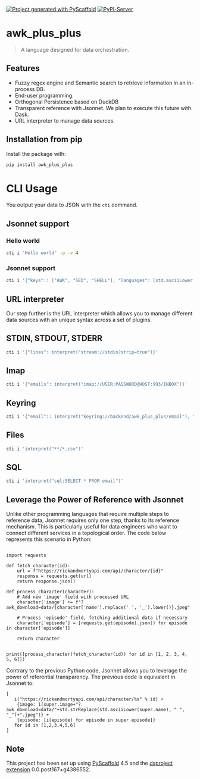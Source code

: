 [![Project generated with PyScaffold](https://img.shields.io/badge/-PyScaffold-005CA0?logo=pyscaffold)](https://pyscaffold.org/)
[![PyPI-Server](https://img.shields.io/pypi/v/awk_plus_plus.svg)](https://pypi.org/project/awk_plus_plus/)

<!-- These are examples of badges you might also want to add to your README. Update the URLs accordingly.
[![Built Status](https://api.cirrus-ci.com/github/<USER>/awk_plus_plus.svg?branch=main)](https://cirrus-ci.com/github/<USER>/awk_plus_plus)
[![ReadTheDocs](https://readthedocs.org/projects/awk_plus_plus/badge/?version=latest)](https://awk_plus_plus.readthedocs.io/en/stable/)
[![Coveralls](https://img.shields.io/coveralls/github/<USER>/awk_plus_plus/main.svg)](https://coveralls.io/r/<USER>/awk_plus_plus)
[![Conda-Forge](https://img.shields.io/conda/vn/conda-forge/awk_plus_plus.svg)](https://anaconda.org/conda-forge/awk_plus_plus)
[![Monthly Downloads](https://pepy.tech/badge/awk_plus_plus/month)](https://pepy.tech/project/awk_plus_plus)
[![Twitter](https://img.shields.io/twitter/url/http/shields.io.svg?style=social&label=Twitter)](https://twitter.com/awk_plus_plus)
-->

# awk_plus_plus

> A  language designed for data orchestration. 

## Features
* Fuzzy regex engine and Semantic search to retrieve information in an in-process DB.
* End-user programming.
* Orthogonal Persistence based on DuckDB
* Transparent reference with Jsonnet. We plan to execute this future with Dask.
* URL interpreter to manage data sources.

## Installation from pip
Install the package with:
```bash
pip install awk_plus_plus
```

# CLI Usage
You output your data to JSON with the `cti` command.

## Jsonnet support
### Hello world
```bash
cti i "Hello world" -p -v 4
```

### Jsonnet support
```bash
cti i '{"keys":: ["AWK", "SED", "SHELL"], "languages": [std.asciiLower(x) for x in self.keys]}'
```

## URL interpreter
Our step further is the URL interpreter which allows you to manage different data sources with an unique syntax across a set of plugins.

## STDIN, STDOUT, STDERR
```bash
cti i '{"lines": interpret("stream://stdin?strip=true")}'
```

## Imap
```bash
cti i '{"emails": interpret("imap://USER:PASSWORD@HOST:993/INBOX")}'
```

## Keyring
```bash
cti i '{"email":: interpret("keyring://backend/awk_plus_plus/email"), "emails": interpret($.email)}'
```

## Files
```bash
cti i 'interpret("**/*.csv")'
```

## SQL
```bash
cti i 'interpret("sql:SELECT * FROM email")'
```

## Leverage the Power of Reference with Jsonnet
Unlike other programming languages that require multiple steps to reference data, Jsonnet requires only one step, thanks to its reference mechanism.
This is particularly useful for data engineers who want to connect different services in a topological order. The code below represents this scenario in Python:
```

import requests

def fetch_character(id):
    url = f"https://rickandmortyapi.com/api/character/{id}"
    response = requests.get(url)
    return response.json()

def process_character(character):
    # Add new 'image' field with processed URL
    character['image'] += f"?awk_download=data/{character['name'].replace(' ', '_').lower()}.jpeg"
    
    # Process 'episode' field, fetching additional data if necessary
    character['episode'] = [requests.get(episode).json() for episode in character['episode']]
    
    return character


print([process_character(fetch_character(id)) for id in [1, 2, 3, 4, 5, 6]])

```
Contrary to the previous Python code, Jsonnet allows you to leverage the power of referential transparency. The previous code is equivalent in Jsonnet to:

```
[
   i("https://rickandmortyapi.com/api/character/%s" % id) + 
    {image: i(super.image+"?awk_download=data/"+std.strReplace(std.asciiLower(super.name), " ", "_")+".jpeg")} + 
    {episode: [i(episode) for episode in super.episode]}
   for id in [1,2,3,4,5,6]
]
```



## Note

This project has been set up using [PyScaffold] 4.5 and the [dsproject extension] 0.0.post167+g4386552.

[conda]: https://docs.conda.io/
[pre-commit]: https://pre-commit.com/
[Jupyter]: https://jupyter.org/
[nbstripout]: https://github.com/kynan/nbstripout
[Google style]: http://google.github.io/styleguide/pyguide.html#38-comments-and-docstrings
[PyScaffold]: https://pyscaffold.org/
[dsproject extension]: https://github.com/pyscaffold/pyscaffoldext-dsproject
